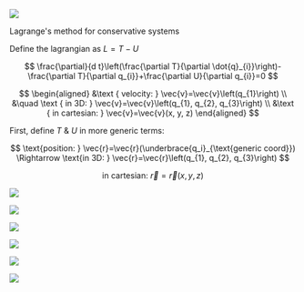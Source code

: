 ![](!imgdir/45a5a6074905a089bfe14aba40868759ec00544f.jpg)

Lagrange's method for conservative systems

Define the lagrangian as $L=T-U$

$$
\frac{\partial}{d t}\left(\frac{\partial T}{\partial \dot{q}_{i}}\right)-\frac{\partial T}{\partial q_{i}}+\frac{\partial U}{\partial q_{i}}=0
$$

$$
\begin{aligned}
&\text { velocity: } \vec{v}=\vec{v}\left(q_{1}\right) \\
&\quad \text { in 3D: } \vec{v}=\vec{v}\left(q_{1}, q_{2}, q_{3}\right) \\
&\text { in cartesian: } \vec{v}=\vec{v}(x, y, z)
\end{aligned}
$$

First, define $T$ & $U$ in more generic terms:

$$
\text{position: } \vec{r}=\vec{r}(\underbrace{q_i}_{\text{generic coord}}) \Rightarrow \text{in 3D: } \vec{r}=\vec{r}\left(q_{1}, q_{2}, q_{3}\right)
$$

$$
\text {in cartesian: } \vec{r}=\vec{r}(x, y, z)
$$

![](!imgdir/0917a3b2702c20ccd38bc0dcbe36e7b7f5d09f32.jpg)

![](!imgdir/e4b84e8bd3e2f05df7b42f634d282d280ad51388.jpg)

![](!imgdir/9e6510e43c7d9d7884663315510e5957c3ae2fe3.jpg)

![](!imgdir/59818926627d1989361f43110500f6cfb7c571bd.jpg)

![](!imgdir/6171887f24e7a14980761bdaec73594f29281dea.jpg)

![](!imgdir/9258127809df0cf84b643d821a8c61a64cd64512.jpg)